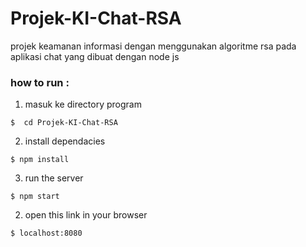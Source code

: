 # Projek-KI-Chat-RSA
projek keamanan informasi dengan menggunakan algoritme rsa pada aplikasi chat yang dibuat dengan node js

### how to run  :
1. masuk ke directory program
```
$  cd Projek-KI-Chat-RSA
```

2. install dependacies
```
$ npm install
```

3. run the server
```
$ npm start
```

2. open this link in your browser
```
$ localhost:8080
```
